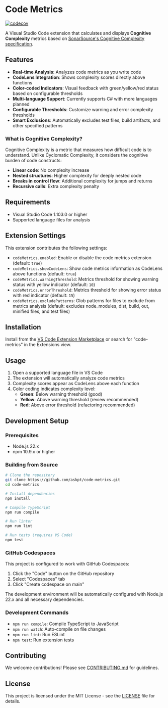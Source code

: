 # Code Metrics

[![codecov](https://codecov.io/gh/askpt/code-metrics/graph/badge.svg)](https://codecov.io/gh/askpt/code-metrics)

A Visual Studio Code extension that calculates and displays **Cognitive Complexity** metrics based on [SonarSource's Cognitive Complexity specification](https://www.sonarsource.com/docs/cognitiveComplexity/).

## Features

- **Real-time Analysis**: Analyzes code metrics as you write code
- **CodeLens Integration**: Shows complexity scores directly above functions
- **Color-coded Indicators**: Visual feedback with green/yellow/red status based on configurable thresholds
- **Multi-language Support**: Currently supports C# with more languages planned
- **Configurable Thresholds**: Customize warning and error complexity thresholds
- **Smart Exclusions**: Automatically excludes test files, build artifacts, and other specified patterns

### What is Cognitive Complexity?

Cognitive Complexity is a metric that measures how difficult code is to understand. Unlike Cyclomatic Complexity, it considers the cognitive burden of code constructs:

- **Linear code**: No complexity increase
- **Nested structures**: Higher complexity for deeply nested code  
- **Breaks in control flow**: Additional complexity for jumps and returns
- **Recursive calls**: Extra complexity penalty

## Requirements

- Visual Studio Code 1.103.0 or higher
- Supported language files for analysis

## Extension Settings

This extension contributes the following settings:

- `codeMetrics.enabled`: Enable or disable the code metrics extension (default: `true`)
- `codeMetrics.showCodeLens`: Show code metrics information as CodeLens above functions (default: `true`)
- `codeMetrics.warningThreshold`: Metrics threshold for showing warning status with yellow indicator (default: `10`)
- `codeMetrics.errorThreshold`: Metrics threshold for showing error status with red indicator (default: `15`)
- `codeMetrics.excludePatterns`: Glob patterns for files to exclude from metrics analysis (default: excludes node_modules, dist, build, out, minified files, and test files)

## Installation

Install from the [VS Code Extension Marketplace](https://marketplace.visualstudio.com/vscode) or search for "code-metrics" in the Extensions view.

## Usage

1. Open a supported language file in VS Code
2. The extension will automatically analyze code metrics
3. Complexity scores appear as CodeLens above each function
4. Color coding indicates complexity level:
   - **Green**: Below warning threshold (good)
   - **Yellow**: Above warning threshold (review recommended)  
   - **Red**: Above error threshold (refactoring recommended)

## Development Setup

### Prerequisites

- Node.js 22.x
- npm 10.9.x or higher

### Building from Source

```bash
# Clone the repository
git clone https://github.com/askpt/code-metrics.git
cd code-metrics

# Install dependencies
npm install

# Compile TypeScript
npm run compile

# Run linter
npm run lint

# Run tests (requires VS Code)
npm test
```

### GitHub Codespaces

This project is configured to work with GitHub Codespaces:

1. Click the "Code" button on the GitHub repository
2. Select "Codespaces" tab  
3. Click "Create codespace on main"

The development environment will be automatically configured with Node.js 22.x and all necessary dependencies.

### Development Commands

- `npm run compile`: Compile TypeScript to JavaScript
- `npm run watch`: Auto-compile on file changes
- `npm run lint`: Run ESLint
- `npm test`: Run extension tests

## Contributing

We welcome contributions! Please see [CONTRIBUTING.md](CONTRIBUTING.md) for guidelines.

## License

This project is licensed under the MIT License - see the [LICENSE](LICENSE) file for details.
